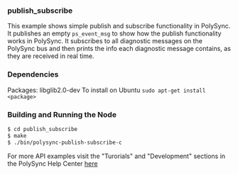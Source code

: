 ### publish_subscribe
This example shows simple publish and subscribe functionality in PolySync.
It publishes an empty `ps_event_msg` to show how the publish functionality works in PolySync.
It subscribes to all diagnostic messages on the PolySync bus and then prints the info each diagnostic message contains, as they are received in real time.

### Dependencies
Packages: libglib2.0-dev
To install on Ubuntu
`sudo apt-get install <package>`

### Building and Running the Node
```bash
$ cd publish_subscribe
$ make
$ ./bin/polysync-publish-subscribe-c 
```

For more API examples visit the "Turorials" and "Development" sections in the PolySync Help Center [here](https://help.polysync.io/articles/)
